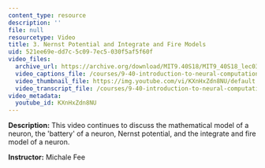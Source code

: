 ```yaml
---
content_type: resource
description: ''
file: null
resourcetype: Video
title: 3. Nernst Potential and Integrate and Fire Models
uid: 521ee69e-dd7c-5c09-7ec5-030f5af5f60f
video_files:
  archive_url: https://archive.org/download/MIT9.40S18/MIT9_40S18_lec03_300k.mp4
  video_captions_file: /courses/9-40-introduction-to-neural-computation-spring-2018/5d84df1082e35a208f66d55ac2eb088e_KXnHxZdn8NU.vtt
  video_thumbnail_file: https://img.youtube.com/vi/KXnHxZdn8NU/default.jpg
  video_transcript_file: /courses/9-40-introduction-to-neural-computation-spring-2018/95292c38c1b181f8f721e17f5e981c4e_KXnHxZdn8NU.pdf
video_metadata:
  youtube_id: KXnHxZdn8NU
---
```


**Description:** This video continues to discuss the mathematical model of a neuron, the 'battery' of a neuron, Nernst potential, and the integrate and fire model of a neuron.

**Instructor:** Michale Fee